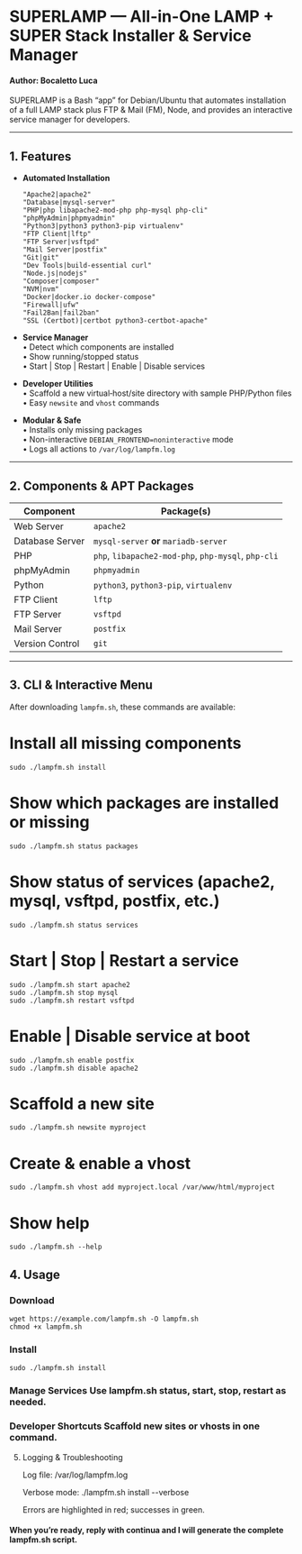 # SUPERLAMP — All-in-One LAMP + SUPER Stack Installer & Service Manager
#### Author: Bocaletto Luca

SUPERLAMP is a Bash “app” for Debian/Ubuntu that automates installation of a full LAMP stack plus FTP & Mail (FM), Node, and provides an interactive service manager for developers.

---

## 1. Features

- **Automated Installation**  

      "Apache2|apache2"
      "Database|mysql-server"
      "PHP|php libapache2-mod-php php-mysql php-cli"
      "phpMyAdmin|phpmyadmin"
      "Python3|python3 python3-pip virtualenv"
      "FTP Client|lftp"
      "FTP Server|vsftpd"
      "Mail Server|postfix"
      "Git|git"
      "Dev Tools|build-essential curl"
      "Node.js|nodejs"
      "Composer|composer"
      "NVM|nvm"
      "Docker|docker.io docker-compose"
      "Firewall|ufw"
      "Fail2Ban|fail2ban"
      "SSL (Certbot)|certbot python3-certbot-apache"

- **Service Manager**  
  • Detect which components are installed  
  • Show running/stopped status  
  • Start | Stop | Restart | Enable | Disable services  

- **Developer Utilities**  
  • Scaffold a new virtual‐host/site directory with sample PHP/Python files  
  • Easy `newsite` and `vhost` commands  

- **Modular & Safe**  
  • Installs only missing packages  
  • Non-interactive `DEBIAN_FRONTEND=noninteractive` mode  
  • Logs all actions to `/var/log/lampfm.log`

---

## 2. Components & APT Packages

| Component        | Package(s)                         |
|------------------|------------------------------------|
| Web Server       | `apache2`                          |
| Database Server  | `mysql-server` **or** `mariadb-server` |
| PHP              | `php`, `libapache2-mod-php`, `php-mysql`, `php-cli` |
| phpMyAdmin       | `phpmyadmin`                       |
| Python           | `python3`, `python3-pip`, `virtualenv` |
| FTP Client       | `lftp`                             |
| FTP Server       | `vsftpd`                           |
| Mail Server      | `postfix`                          |
| Version Control  | `git`                              |

---

## 3. CLI & Interactive Menu

After downloading `lampfm.sh`, these commands are available:

# Install all missing components
    sudo ./lampfm.sh install

# Show which packages are installed or missing
    sudo ./lampfm.sh status packages

# Show status of services (apache2, mysql, vsftpd, postfix, etc.)
    sudo ./lampfm.sh status services

# Start | Stop | Restart a service
    sudo ./lampfm.sh start apache2
    sudo ./lampfm.sh stop mysql
    sudo ./lampfm.sh restart vsftpd

# Enable | Disable service at boot
    sudo ./lampfm.sh enable postfix
    sudo ./lampfm.sh disable apache2

# Scaffold a new site
    sudo ./lampfm.sh newsite myproject

# Create & enable a vhost
    sudo ./lampfm.sh vhost add myproject.local /var/www/html/myproject

# Show help
    sudo ./lampfm.sh --help

## 4. Usage

### Download

    wget https://example.com/lampfm.sh -O lampfm.sh
    chmod +x lampfm.sh

### Install
    sudo ./lampfm.sh install

### Manage Services Use lampfm.sh status, start, stop, restart as needed.

### Developer Shortcuts Scaffold new sites or vhosts in one command.

5. Logging & Troubleshooting

    Log file: /var/log/lampfm.log

    Verbose mode: ./lampfm.sh install --verbose

    Errors are highlighted in red; successes in green.

#### When you’re ready, reply with continua and I will generate the complete lampfm.sh script.
